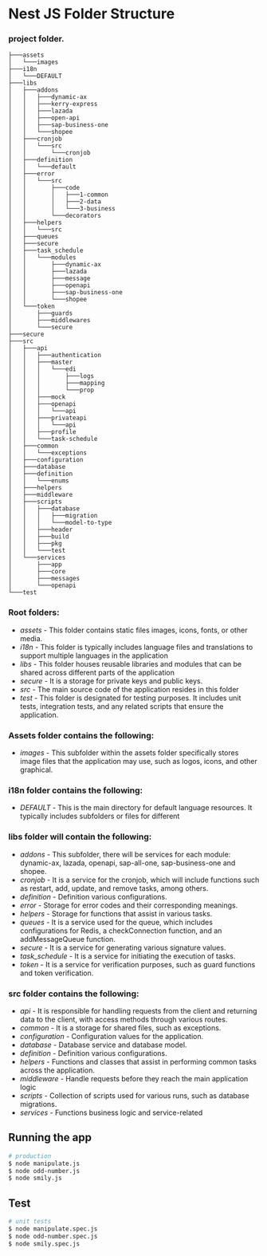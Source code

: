 
# Nest JS Folder Structure

### project folder.

```
├───assets
│   └───images
├───i18n
│   └───DEFAULT
├───libs
│   ├───addons
│   │   ├───dynamic-ax
│   │   ├───kerry-express
│   │   ├───lazada
│   │   ├───open-api
│   │   ├───sap-business-one
│   │   └───shopee
│   ├───cronjob
│   │   └───src
│   │       └───cronjob
│   ├───definition
│   │   └───default
│   ├───error
│   │   └───src
│   │       ├───code
│   │       │   ├───1-common
│   │       │   ├───2-data
│   │       │   └───3-business
│   │       └───decorators
│   ├───helpers
│   │   └───src
│   ├───queues
│   ├───secure
│   ├───task_schedule
│   │   └───modules
│   │       ├───dynamic-ax
│   │       ├───lazada
│   │       ├───message
│   │       ├───openapi
│   │       ├───sap-business-one
│   │       └───shopee
│   └───token
│       ├───guards
│       ├───middlewares
│       └───secure
├───secure
├───src
│   ├───api
│   │   ├───authentication
│   │   ├───master
│   │   │   └───edi
│   │   │       ├───logs
│   │   │       ├───mapping
│   │   │       └───prop
│   │   ├───mock
│   │   ├───openapi
│   │   │   └───api
│   │   ├───privateapi
│   │   │   └───api
│   │   ├───profile
│   │   └───task-schedule
│   ├───common
│   │   └───exceptions
│   ├───configuration
│   ├───database
│   ├───definition
│   │   └───enums
│   ├───helpers
│   ├───middleware
│   ├───scripts
│   │   ├───database
│   │   │   ├───migration
│   │   │   └───model-to-type
│   │   ├───header
│   │   ├───build
│   │   ├───pkg
│   │   └───test
│   └───services
│       ├───app
│       ├───core
│       ├───messages
│       └───openapi
└───test
```

### Root folders:
+ *assets* - This folder contains static files images, icons, fonts, or other media.
+ *i18n* - This folder is typically includes language files and translations to support multiple languages in the application
+ *libs* - This folder houses reusable libraries and modules that can be shared across different parts of the application
+ *secure* - It is a storage for private keys and public keys.
+ *src* - The main source code of the application resides in this folder
+ *test* - This folder is designated for testing purposes. It includes unit tests, integration tests, and any related scripts that ensure the application.

### Assets folder contains the following:
+ *images* - This subfolder within the assets folder specifically stores image files that the application may use, such as logos, icons, and other graphical.

### i18n folder contains the following:
+ *DEFAULT* - This is the main directory for default language resources. It typically includes subfolders or files for different

### libs folder will contain the following:
+ *addons* - This subfolder, there will be services for each module: dynamic-ax, lazada, openapi, sap-all-one, sap-business-one and shopee.
+ *cronjob* - It is a service for the cronjob, which will include functions such as restart, add, update, and remove tasks, among others.
+ *definition* - Definition various configurations.
+ *error* - Storage for error codes and their corresponding meanings.
+ *helpers* - Storage for functions that assist in various tasks.
+ *queues* - It is a service used for the queue, which includes configurations for Redis, a checkConnection function, and an addMessageQueue function.
+ *secure* - It is a service for generating various signature values.
+ *task_schedule* - It is a service for initiating the execution of tasks.
+ *token* - It is a service for verification purposes, such as guard functions and token verification.

### src folder contains the following:
+ *api* - It is responsible for handling requests from the client and returning data to the client, with access methods through various routes.
+ *common* - It is a storage for shared files, such as exceptions.
+ *configuration* - Configuration values for the application.
+ *database* - Database service and database model.
+ *definition* - Definition various configurations.
+ *helpers* - Functions and classes that assist in performing common tasks across the application.
+ *middleware* - Handle requests before they reach the main application logic
+ *scripts* - Collection of scripts used for various runs, such as database migrations.
+ *services* - Functions business logic and service-related 

## Running the app

```bash
# production
$ node manipulate.js
$ node odd-number.js
$ node smily.js
```

## Test

```bash
# unit tests
$ node manipulate.spec.js
$ node odd-number.spec.js
$ node smily.spec.js
```
